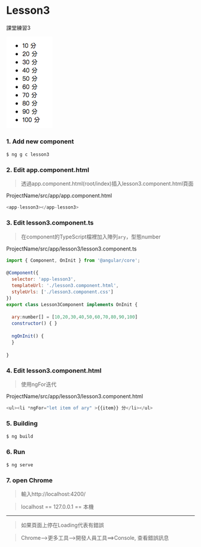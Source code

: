 # Lesson3

課堂練習3

![](images/L3.png)

### 1. Add new component

```bash
$ ng g c lesson3
```

### 2. Edit app.component.html

> 透過app.component.html(root/index)插入lesson3.component.html頁面

ProjectName/src/app/app.component.html

```js
<app-lesson3></app-lesson3>
```

### 3. Edit lesson3.component.ts

>   在component的TypeScript檔裡加入陣列``ary``，型態number

ProjectName/src/app/lesson3/lesson3.component.ts

```js
import { Component, OnInit } from '@angular/core';

@Component({
  selector: 'app-lesson3',
  templateUrl: './lesson3.component.html',
  styleUrls: ['./lesson3.component.css']
})
export class Lesson3Component implements OnInit {

  ary:number[] = [10,20,30,40,50,60,70,80,90,100]
  constructor() { }

  ngOnInit() {
  }

}

```

### 4. Edit lesson3.component.html

> 使用ngFor迭代

ProjectName/src/app/lesson3/lesson3.component.html

```js
<ul><li *ngFor="let item of ary" >{{item}} 分</li></ul>
```

### 5. Building

```bash
$ ng build
```

### 6. Run

```bash
$ ng serve
```
### 7. open Chrome

>  輸入http://localhost:4200/

> localhost == 127.0.0.1 == 本機

-----------------------------

> 如果頁面上停在Loading代表有錯誤

> Chrome-->更多工具-->開發人員工具==>Console, 查看錯誤訊息
